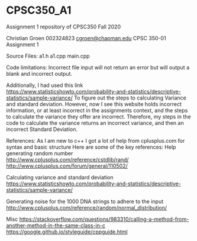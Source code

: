 # CPSC350_A1
Assignment 1 repository of CPSC350 Fall 2020

Christian Groen
002324823
cgroen@chapman.edu
CPSC 350-01
Assignment 1

Source Files:
a1.h
a1.cpp
main.cpp


Code limitations:
Incorrect file input will not return an error but will output a blank and incorrect output.

Additionally, I had used this link 
https://www.statisticshowto.com/probability-and-statistics/descriptive-statistics/sample-variance/
To figure out the steps to calculating Variance and standard deviation.
However, now I see this website holds incorrect information, or at least incorrect in the
assignments context, and the steps to calculate the variance they offer are incorrect.
Therefore, my steps in the code to calculate the variance returns an incorrect variance, and
then an incorrect Standard Deviation.


References:
As I am new to c++ I got a lot of help from cplusplus.com for syntax and basic structure
Here are some of the key references:
Help generating random number
http://www.cplusplus.com/reference/cstdlib/rand/
http://www.cplusplus.com/forum/general/110502/

Calculating variance and standard deviation
https://www.statisticshowto.com/probability-and-statistics/descriptive-statistics/sample-variance/

Generating noise for the 1000 DNA strings to adhere to the input
http://www.cplusplus.com/reference/random/normal_distribution/

Misc
https://stackoverflow.com/questions/983310/calling-a-method-from-another-method-in-the-same-class-in-c
https://google.github.io/styleguide/cppguide.html
